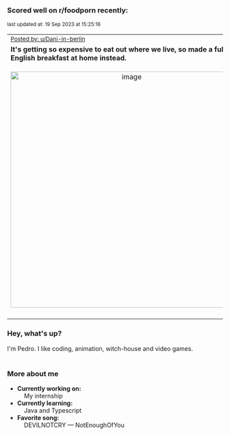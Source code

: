 ### Scored well on r/foodporn recently:

<p align="left"><sub>last updated at: 19 Sep 2023 at 15:25:16</sub></p>

|   |
| --- |
| <sub>[Posted by: u/Dani-in-berlin][source]</sub> |
| **It's getting so expensive to eat out where we live, so made a full English breakfast at home instead.** | 
|<p align="center"> <img alt="image" src="https://i.redd.it/94ghjnz38qob1.jpg" width="550" /> </p>|
|   |

### Hey, what's up?

I'm Pedro. I like coding, animation, witch-house and video games.<br><br>

### More about me
- **Currently working on:**  
&nbsp;&nbsp;&nbsp;&nbsp;My internship
- **Currently learning:**  
&nbsp;&nbsp;&nbsp;&nbsp;Java and Typescript
- **Favorite song:**  
&nbsp;&nbsp;&nbsp;&nbsp;DEVILNOTCRY — NotEnoughOfYou<br><br>

  



  
  
  
[linkedin]: https://linkedin.com/in/pedro-h-r-gomes-8a487b14a/
[gmail]: mailto:pilique11@gmail.com
[source]: https://reddit.com/r/FoodPorn/comments/16kp5lq/its_getting_so_expensive_to_eat_out_where_we_live/
[redditAPI]: https://www.reddit.com/dev/api/